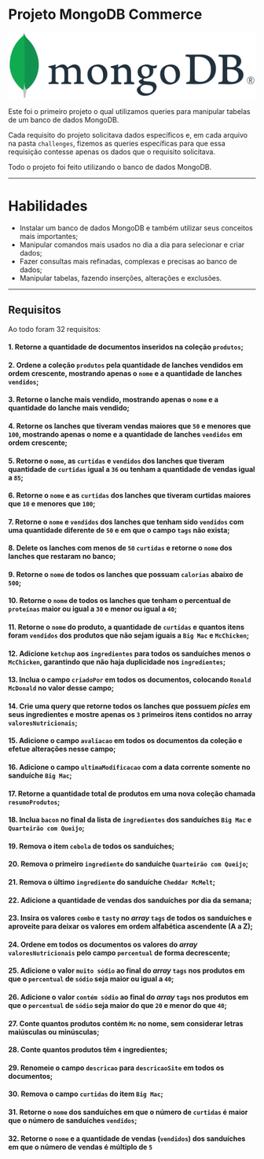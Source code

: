 # Projeto MongoDB Commerce

![Project Logo](./MONGODB_LOGO.png)

Este foi o primeiro projeto o qual utilizamos queries para manipular tabelas de um banco de dados MongoDB.

Cada requisito do projeto solicitava dados específicos e, em cada arquivo na pasta ``challenges``, fizemos as queries específicas para que essa requisição contesse apenas os dados que o requisito solicitava.

Todo o projeto foi feito utilizando o banco de dados MongoDB.

---

# Habilidades

- Instalar um banco de dados MongoDB e também utilizar seus conceitos mais importantes;
- Manipular comandos mais usados no dia a dia para selecionar e criar dados;
- Fazer consultas mais refinadas, complexas e precisas ao banco de dados;
- Manipular tabelas, fazendo inserções, alterações e exclusões.

---

## Requisitos

Ao todo foram 32 requisitos:

#### 1. Retorne a quantidade de documentos inseridos na coleção `produtos`;

#### 2. Ordene a coleção `produtos` pela quantidade de lanches vendidos em ordem crescente, mostrando apenas o `nome` e a quantidade de lanches `vendidos`;

#### 3. Retorne o lanche mais vendido, mostrando apenas o `nome` e a quantidade do lanche mais vendido;

#### 4. Retorne os lanches que tiveram vendas maiores que `50` e menores que `100`, mostrando apenas o nome e a quantidade de lanches `vendidos` em ordem crescente;

#### 5. Retorne o `nome`, as `curtidas` e `vendidos` dos lanches que tiveram quantidade de `curtidas` igual a `36` ou tenham a quantidade de vendas igual a `85`;

#### 6. Retorne o `nome` e as `curtidas` dos lanches que tiveram curtidas maiores que `10` e menores que `100`;

#### 7. Retorne o `nome` e `vendidos` dos lanches que tenham sido `vendidos` com uma quantidade diferente de `50` e em que o campo `tags` não exista;

#### 8. Delete os lanches com menos de `50` `curtidas` e retorne o `nome` dos lanches que restaram no banco;

#### 9. Retorne o `nome` de todos os lanches que possuam `calorias` abaixo de `500`;

#### 10. Retorne o `nome` de todos os lanches que tenham o percentual de `proteínas` maior ou igual a `30` e menor ou igual a `40`;

#### 11. Retorne o `nome` do produto, a quantidade de `curtidas` e quantos itens foram `vendidos` dos produtos que não sejam iguais a `Big Mac` e `McChicken`;

#### 12. Adicione `ketchup` aos `ingredientes` para todos os sanduíches menos o `McChicken`, garantindo que não haja duplicidade nos `ingredientes`;

#### 13. Inclua o campo `criadoPor` em todos os documentos, colocando `Ronald McDonald` no valor desse campo;

#### 14. Crie uma query que retorne todos os lanches que possuem *picles* em seus ingredientes e mostre apenas os `3` primeiros itens contidos no array `valoresNutricionais`; 

#### 15. Adicione o campo `avaliacao` em todos os documentos da coleção e efetue alterações nesse campo;

#### 16. Adicione o campo `ultimaModificacao` com a data corrente somente no sanduíche `Big Mac`;

#### 17. Retorne a quantidade total de produtos em uma nova coleção chamada `resumoProdutos`;

#### 18. Inclua `bacon` no final da lista de `ingredientes` dos sanduíches `Big Mac` e `Quarteirão com Queijo`;

#### 19. Remova o item `cebola` de todos os sanduíches;

#### 20. Remova o primeiro `ingrediente` do sanduíche `Quarteirão com Queijo`;

#### 21. Remova o último `ingrediente` do sanduíche `Cheddar McMelt`;

#### 22. Adicione a quantidade de vendas dos sanduíches por dia da semana;

#### 23. Insira os valores `combo` e `tasty` no _array_ `tags` de todos os sanduíches e aproveite para deixar os valores em ordem alfabética ascendente (A a Z);

#### 24. Ordene em todos os documentos os valores do _array_ `valoresNutricionais` pelo campo `percentual` de forma decrescente;

#### 25. Adicione o valor `muito sódio` ao final do _array_ `tags` nos produtos em que o `percentual` de `sódio` seja maior ou igual a `40`;

#### 26. Adicione o valor `contém sódio` ao final do _array_ `tags` nos produtos em que o `percentual` de `sódio` seja maior do que `20` e menor do que `40`;

#### 27. Conte quantos produtos contém `Mc` no nome, sem considerar letras maiúsculas ou minúsculas;

#### 28. Conte quantos produtos têm `4` ingredientes;

#### 29. Renomeie o campo `descricao` para `descricaoSite` em todos os documentos;

#### 30. Remova o campo `curtidas` do item `Big Mac`;

#### 31. Retorne o `nome` dos sanduíches em que o número de `curtidas` é maior que o número de sanduíches `vendidos`;

#### 32. Retorne o `nome` e a quantidade de vendas (`vendidos`) dos sanduíches em que o número de vendas é múltiplo de `5`